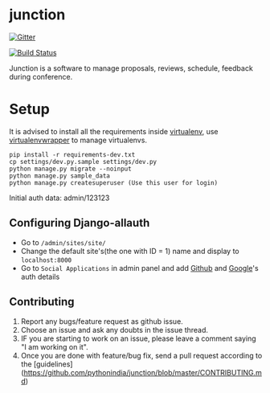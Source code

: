 junction
========

[![Gitter](https://badges.gitter.im/Join%20Chat.svg)](https://gitter.im/pythonindia/junction?utm_source=badge&utm_medium=badge&utm_campaign=pr-badge&utm_content=badge)

[![Build Status](https://travis-ci.org/pythonindia/junction.svg)](https://travis-ci.org/pythonindia/junction)

Junction is a software to manage proposals, reviews, schedule, feedback during conference.

Setup
=====

It is advised to install all the requirements inside [virtualenv](https://virtualenv.pypa.io/en/latest/), use [virtualenvwrapper](https://virtualenvwrapper.readthedocs.org/en/latest/) to manage virtualenvs.

```
pip install -r requirements-dev.txt
cp settings/dev.py.sample settings/dev.py
python manage.py migrate --noinput
python manage.py sample_data
python manage.py createsuperuser (Use this user for login)
```

Initial auth data: admin/123123

Configuring Django-allauth
---------------------------

 - Go to `/admin/sites/site/` 
 - Change the default site's(the one with ID = 1) name and display to `localhost:8000`
 - Go to `Social Applications` in admin panel and add [Github](http://django-allauth.readthedocs.org/en/latest/providers.html#github) and [Google](http://django-allauth.readthedocs.org/en/latest/providers.html#google)'s auth details

Contributing
------------

1. Report any bugs/feature request as github issue.
2. Choose an issue and ask any doubts in the issue thread.
3. IF you are starting to work on an issue, please leave a comment saying "I am working on it".
4. Once you are done with feature/bug fix, send a pull request according to the [guidelines] (https://github.com/pythonindia/junction/blob/master/CONTRIBUTING.md)
